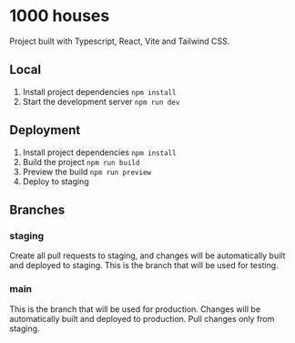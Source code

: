 # 1000 houses

Project built with Typescript, React, Vite and Tailwind CSS.

## Local

1. Install project dependencies
   `npm install`
2. Start the development server
   `npm run dev`

## Deployment

1. Install project dependencies
   `npm install`
2. Build the project
   `npm run build`
3. Preview the build
   `npm run preview`
4. Deploy to staging

## Branches

### staging

Create all pull requests to staging, and changes will be automatically built and deployed to staging. This is the branch that will be used for testing.

### main

This is the branch that will be used for production. Changes will be automatically built and deployed to production. Pull changes only from staging.
